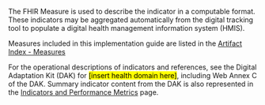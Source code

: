 The FHIR Measure is used to describe the indicator in a computable format. These indicators may be aggregated automatically from the digital tracking tool to populate a digital health management information system (HMIS). 

Measures included in this implementation guide are listed in the [Artifact Index - Measures](artifacts.html)

For the operational descriptions of indicators and references, see the Digital Adaptation Kit (DAK) for <mark>[insert health domain here]</mark>, including Web Annex C of the DAK. Summary indicator content from the DAK is also represented in the <a href="indicators.html">Indicators and Performance Metrics</a> page. 




